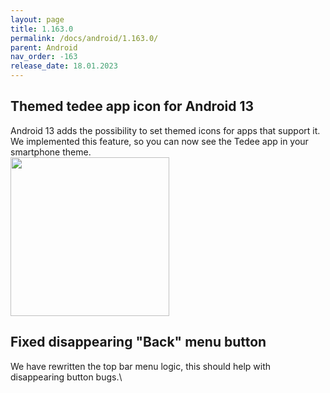 ```yaml
---
layout: page
title: 1.163.0
permalink: /docs/android/1.163.0/
parent: Android
nav_order: -163
release_date: 18.01.2023
---
```


## Themed tedee app icon for Android 13
Android 13 adds the possibility to set themed icons for apps that support it. We implemented this feature, so you can now see the Tedee app in your smartphone theme.\
<img src="/tedee-release-notes/docs/android/assets/1.163.0-icons.png" width="254">

## Fixed disappearing "Back" menu button
We have rewritten the top bar menu logic, this should help with disappearing button bugs.\